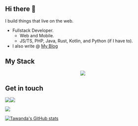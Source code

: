 ## Hi there 👋

I build things that live on the web.
- Fullstack Developer.
  - Web and Mobile.  
  - JS/TS, PHP, Java, Rust, Kotlin, and Python (if I have to).
- I also write @ [My Blog](https://www.tawandamunongo.dev)

## My Stack

<p align="center">
  <a href="https://skillicons.dev">
    <img src="https://skillicons.dev/icons?i=ts,kotlin,java,php,rust,python,react,laravel,spring,docker,nginx,postgres,linux,vim,bash,azure,git,graphql&perline=6" />
  </a>
</p>

## Get in touch
[![](https://img.shields.io/badge/Medium-2E3138?style=for-the-badge&logo=medium&logoColor=white)](https://thoughtrealm.medium.com)[![](https://img.shields.io/badge/linkedin-%230077B5.svg?style=for-the-badge&logo=linkedin)](https://www.linkedin.com/in/tawanda-munongo/)

<img src="https://github-readme-stats.vercel.app/api/top-langs?username=tmunongo&layout=compact"/>

[![Tawanda's GitHub stats](https://github-readme-stats.vercel.app/api?username=tmunongo&theme=tokyonight)](https://github.com/anuraghazra/github-readme-stats)


